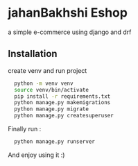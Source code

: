 # jahanBakhshi Eshop

a simple e-commerce using django and drf

## Installation

create venv and run project

```bash
  python -m venv venv
  source venv/bin/activate
  pip install -r requirements.txt
  python manage.py makemigrations
  python manage.py migrate
  python manage.py createsuperuser
```

Finally run :

```bash
  python manage.py runserver
```

And enjoy using it :)
